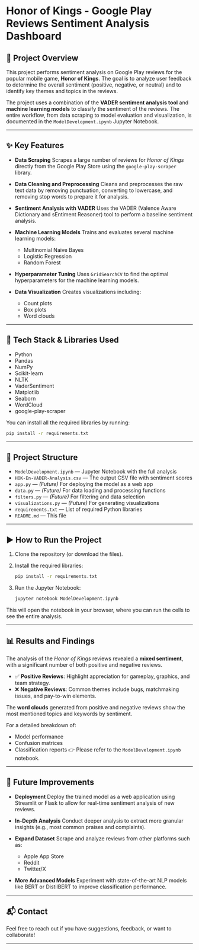 # Honor of Kings - Google Play Reviews Sentiment Analysis Dashboard

## 📌 Project Overview

This project performs sentiment analysis on Google Play reviews for the popular mobile game, **Honor of Kings**. The goal is to analyze user feedback to determine the overall sentiment (positive, negative, or neutral) and to identify key themes and topics in the reviews.

The project uses a combination of the **VADER sentiment analysis tool** and **machine learning models** to classify the sentiment of the reviews. The entire workflow, from data scraping to model evaluation and visualization, is documented in the `ModelDevelopment.ipynb` Jupyter Notebook.

---

## ✨ Key Features

* **Data Scraping**
  Scrapes a large number of reviews for *Honor of Kings* directly from the Google Play Store using the `google-play-scraper` library.

* **Data Cleaning and Preprocessing**
  Cleans and preprocesses the raw text data by removing punctuation, converting to lowercase, and removing stop words to prepare it for analysis.

* **Sentiment Analysis with VADER**
  Uses the VADER (Valence Aware Dictionary and sEntiment Reasoner) tool to perform a baseline sentiment analysis.

* **Machine Learning Models**
  Trains and evaluates several machine learning models:

  * Multinomial Naive Bayes
  * Logistic Regression
  * Random Forest

* **Hyperparameter Tuning**
  Uses `GridSearchCV` to find the optimal hyperparameters for the machine learning models.

* **Data Visualization**
  Creates visualizations including:

  * Count plots
  * Box plots
  * Word clouds

---

## 🧰 Tech Stack & Libraries Used

* Python
* Pandas
* NumPy
* Scikit-learn
* NLTK
* VaderSentiment
* Matplotlib
* Seaborn
* WordCloud
* google-play-scraper

You can install all the required libraries by running:

```bash
pip install -r requirements.txt
```

---

## 📁 Project Structure

* `ModelDevelopment.ipynb` — Jupyter Notebook with the full analysis
* `HOK-En-VADER-Analysis.csv` — The output CSV file with sentiment scores
* `app.py` — *(Future)* For deploying the model as a web app
* `data.py` — *(Future)* For data loading and processing functions
* `filters.py` — *(Future)* For filtering and data selection
* `visualizations.py` — *(Future)* For generating visualizations
* `requirements.txt` — List of required Python libraries
* `README.md` — This file

---

## ▶️ How to Run the Project

1. Clone the repository (or download the files).

2. Install the required libraries:

   ```bash
   pip install -r requirements.txt
   ```

3. Run the Jupyter Notebook:

   ```bash
   jupyter notebook ModelDevelopment.ipynb
   ```

This will open the notebook in your browser, where you can run the cells to see the entire analysis.

---

## 📊 Results and Findings

The analysis of the *Honor of Kings* reviews revealed a **mixed sentiment**, with a significant number of both positive and negative reviews.

* ✅ **Positive Reviews**: Highlight appreciation for gameplay, graphics, and team strategy.
* ❌ **Negative Reviews**: Common themes include bugs, matchmaking issues, and pay-to-win elements.

The **word clouds** generated from positive and negative reviews show the most mentioned topics and keywords by sentiment.

For a detailed breakdown of:

* Model performance
* Confusion matrices
* Classification reports
  👉 Please refer to the `ModelDevelopment.ipynb` notebook.

---

## 🚀 Future Improvements

* **Deployment**
  Deploy the trained model as a web application using Streamlit or Flask to allow for real-time sentiment analysis of new reviews.

* **In-Depth Analysis**
  Conduct deeper analysis to extract more granular insights (e.g., most common praises and complaints).

* **Expand Dataset**
  Scrape and analyze reviews from other platforms such as:

  * Apple App Store
  * Reddit
  * Twitter/X

* **More Advanced Models**
  Experiment with state-of-the-art NLP models like BERT or DistilBERT to improve classification performance.

---

## 📬 Contact

Feel free to reach out if you have suggestions, feedback, or want to collaborate!

---

